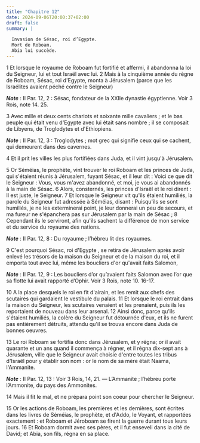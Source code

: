 ```yaml
---
title: "Chapitre 12"
date: 2024-09-06T20:00:37+02:00
draft: false
summary: |
  
  Invasion de Sésac, roi d’Egypte.
  Mort de Roboam.
  Abia lui succède.
---
```



1 Et lorsque le royaume de Roboam fut fortifié et affermi, il abandonna la loi du Seigneur, lui et tout Israël avec lui. 2 Mais à la cinquième année du règne de Roboam, Sésac, roi d'Egypte, monta à Jérusalem (parce que les Israélites avaient péché contre le Seigneur)

***Note*** :  II Par. 12, 2 : Sésac, fondateur de la XXIIe dynastie égyptienne. Voir 3 Rois, note 14. 25.

3 Avec mille et deux cents chariots et soixante mille cavaliers ; et le bas peuple qui était venu d'Egypte avec lui était sans nombre ; il se composait de Libyens, de Troglodytes et d'Ethiopiens.

***Note*** :  II Par. 12, 3 : Troglodytes ; mot grec qui signifie ceux qui se cachent, qui demeurent dans des cavernes.

4 Et il prit les villes les plus fortifiées dans Juda, et il vint jusqu'à Jérusalem.


5 Or Séméias, le prophète, vint trouver le roi Roboam et les princes de Juda, qui s'étaient réunis à Jérusalem, fuyant Sésac, et il leur dit : Voici ce que dit le Seigneur : Vous, vous m'avez abandonné, et moi, je vous ai abandonnés à la main de Sésac. 6 Alors, consternés, les princes d'Israël et le roi dirent : Il est juste, le Seigneur. 7 Et lorsque le Seigneur vit qu'ils étaient humiliés, la parole du Seigneur fut adressée à Séméias, disant : Puisqu'ils se sont humiliés, je ne les exterminerai point, je leur donnerai un peu de secours, et ma fureur ne s'épanchera pas sur Jérusalem par la main de Sésac ; 8 Cependant ils le serviront, afin qu'ils sachent la différence de mon service et du service du royaume des nations.

***Note*** :  II Par. 12, 8 : Du royaume ; l’hébreu lit des royaumes.


9 C'est pourquoi Sésac, roi d'Egypte , se retira de Jérusalem après avoir enlevé les trésors de la maison du Seigneur et de la maison du roi, et il emporta tout avec lui, même les boucliers d'or qu'avait faits Salomon,

***Note*** :  II Par. 12, 9 : Les boucliers d’or qu’avaient faits Salomon avec l’or que sa flotte lui avait rapporté d’Ophir. Voir 3 Rois, note 10. 16-17.

10 A la place desquels le roi en fit d'airain, et les remit aux chefs des scutaires qui gardaient le vestibule du palais. 11 Et lorsque le roi entrait dans la maison du Seigneur, les scutaires venaient et les prenaient, puis ils les reportaient de nouveau dans leur arsenal. 12 Ainsi donc, parce qu'ils s'étaient humiliés, la colère du Seigneur fut détournée d'eux, et ils ne furent pas entièrement détruits, attendu qu'il se trouva encore dans Juda de bonnes oeuvres.


13 Le roi Roboam se fortifia donc dans Jérusalem, et y régna; or il avait quarante et un ans quand il commença à régner, et il régna dix-sept ans à Jérusalem, ville que le Seigneur avait choisie d'entre toutes les tribus d'Israël pour y établir son nom : or le nom de sa mère était Naama, l'Ammanite.

***Note*** :  II Par. 12, 13 : Voir 3 Rois, 14, 21. ― L’Ammanite ; l’hébreu porte l’Ammonite, du pays des Ammonites.

14 Mais il fit le mal, et ne prépara point son coeur pour chercher le Seigneur.


15 Or les actions de Roboam, les premières et les dernières, sont écrites dans les livres de Séméias, le prophète, et d'Addo, le Voyant, et rapportées exactement : et Roboam et Jéroboam se firent la guerre durant tous leurs jours. 16 Et Roboam dormit avec ses pères, et il fut enseveli dans la cité de David; et Abia, son fils, régna en sa place.

